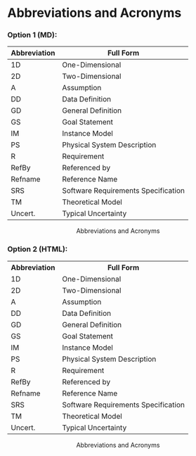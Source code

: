 # Abbreviations and Acronyms

### Option 1 (MD):

|Abbreviation|Full Form|
|-|-|
|1D|One-Dimensional|
|2D|Two-Dimensional|
|A|Assumption|
|DD|Data Definition|
|GD|General Definition|
|GS|Goal Statement|
|IM|Instance Model|
|PS|Physical System Description|
|R|Requirement|
|RefBy|Referenced by|
|Refname|Reference Name|
|SRS|Software Requirements Specification|
|TM|Theoretical Model|
|Uncert.|Typical Uncertainty|

<p align="center">Abbreviations and Acronyms</p>

### Option 2 (HTML):

<div id="Table:TAbbAcc">
    <table class="table"> <!-- class not needed -->
    <tr>
        <th>Abbreviation</th>
        <th>Full Form</th>
    </tr>
    <tr>
        <td>1D</td>
        <td>One-Dimensional</td>
    </tr>
    <tr>
        <td>2D</td>
        <td>Two-Dimensional</td>
    </tr>
    <tr>
        <td>A</td>
        <td>Assumption</td>
    </tr>
    <tr>
        <td>DD</td>
        <td>Data Definition</td>
    </tr>
    <tr>
        <td>GD</td>
        <td>General Definition</td>
    </tr>
    <tr>
        <td>GS</td>
        <td>Goal Statement</td>
    </tr>
    <tr>
        <td>IM</td>
        <td>Instance Model</td>
    </tr>
    <tr>
        <td>PS</td>
        <td>Physical System Description</td>
    </tr>
    <tr>
        <td>R</td>
        <td>Requirement</td>
    </tr>
    <tr>
        <td>RefBy</td>
        <td>Referenced by</td>
    </tr>
    <tr>
        <td>Refname</td>
        <td>Reference Name</td>
    </tr>
    <tr>
        <td>SRS</td>
        <td>Software Requirements Specification</td>
    </tr>
    <tr>
        <td>TM</td>
        <td>Theoretical Model</td>
    </tr>
    <tr>
        <td>Uncert.</td>
        <td>Typical Uncertainty</td>
    </tr>
    </table>
    <p align="center">Abbreviations and Acronyms</p>
</div>
